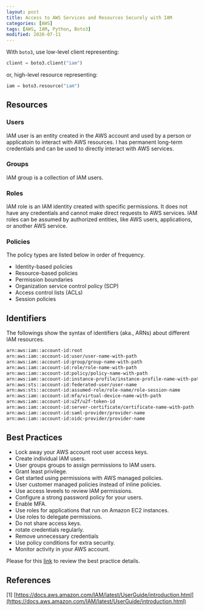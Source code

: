 ```yaml
---
layout: post
title: Access to AWS Services and Resources Securely with IAM
categories: [AWS]
tags: [AWS, IAM, Python, Boto3]
modified: 2020-07-11
---
```


With `boto3`, use low-level client representing:

```python
client = boto3.client("iam")
```

or, high-level resource representing:

```python
iam = boto3.resource("iam")
```

## Resources

### Users

IAM user is an entity created in the AWS account and used by a person or applicatoin to interact
with AWS resources. I has permanent long-term credentials and can be used to directly interact
with AWS services.

### Groups
IAM group is a collection of IAM users.

### Roles

IAM role is an IAM identity created with specific permissions. It does not have any credentials
and cannot make direct requests to AWS services. IAM roles can be assumed by authorized entities,
like AWS users, applications, or another AWS service.

### Policies

The policy types are listed below in order of frequency.

* Identity-based policies
* Resource-based policies
* Permission boundaries
* Organization service control policy (SCP)
* Access control lists (ACLs)
* Session policies

## Identifiers

The followings show the syntax of identifiers (aka., ARNs) about different IAM resources.

```bash
arn:aws:iam::account-id:root
arn:aws:iam::account-id:user/user-name-with-path
arn:aws:iam::account-id:group/group-name-with-path
arn:aws:iam::account-id:role/role-name-with-path
arn:aws:iam::account-id:policy/policy-name-with-path
arn:aws:iam::account-id:instance-profile/instance-profile-name-with-path
arn:aws:sts::account-id:federated-user/user-name
arn:aws:sts::account-id:assumed-role/role-name/role-session-name
arn:aws:iam::account-id:mfa/virtual-device-name-with-path
arn:aws:iam::account-id:u2f/u2f-token-id
arn:aws:iam::account-id:server-certificate/certificate-name-with-path
arn:aws:iam::account-id:saml-provider/provider-name
arn:aws:iam::account-id:oidc-provider/provider-name
```


## Best Practices

* Lock away your AWS account root user access keys.
* Create individual IAM users.
* User groups groups to assign permissions to IAM users.
* Grant least privilege.
* Get started using permissions with AWS managed policies.
* User customer managed policies instead of inline policies.
* Use access leveels to review IAM permissions.
* Configure a strong password policy for your users.
* Enable MFA.
* Use roles for applications that run on Amazon EC2 instances.
* Use roles to delegate permissions.
* Do not share access keys.
* rotate credentials regularly.
* Remove unnecessary credentials
* Use policy conditions for extra security.
* Monitor activity in your AWS account.

Please for this [link](https://docs.aws.amazon.com/IAM/latest/UserGuide/best-practices.html)
to review the best practice details.


## References

[1] [https://docs.aws.amazon.com/IAM/latest/UserGuide/introduction.html](https://docs.aws.amazon.com/IAM/latest/UserGuide/introduction.html)
